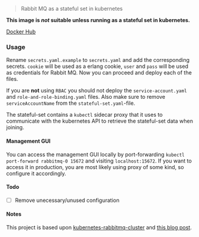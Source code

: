> Rabbit MQ as a stateful set in kubernetes

__This image is _not_ suitable unless running as a stateful set in kubernetes.__

[Docker Hub](https://hub.docker.com/r/advinans/k8s-rabbitmq/)

### Usage

Rename `secrets.yaml.example` to `secrets.yaml` and add the corresponding secrets. `cookie` will be used as a erlang cookie, `user` and `pass` will be used as credentials for Rabbit MQ. Now you can proceed and deploy each of the files.

If you are __not__ using `RBAC` you should not deploy the `service-account.yaml` and `role-and-role-binding.yaml` files. Also make sure to remove `serviceAccountName` from the `stateful-set.yaml`-file.

The stateful-set contains a `kubectl` sidecar proxy that it uses to communicate with the kubernetes API to retrieve the stateful-set data when joining.

#### Management GUI
You can access the management GUI locally by port-forwarding `kubectl port-forward rabbitmq-0 15672` and visiting `localhost:15672`. If you want to access it in production, you are most likely using proxy of some kind, so configure it accordingly.
#### Todo

- [ ] Remove unecessary/unused configuration

#### Notes
This project is based upon [kubernetes-rabbitmq-cluster](https://github.com/nanit/kubernetes-rabbitmq-cluster) and [this blog post](https://wesmorgan.svbtle.com/rabbitmq-cluster-on-kubernetes-with-statefulsets).
